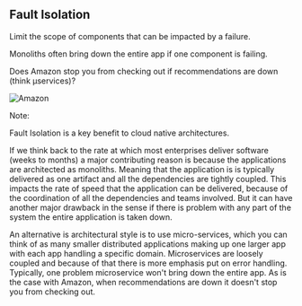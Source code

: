 ## Fault Isolation

Limit the scope of components that can be impacted by a failure.

Monoliths often bring down the entire app if one component is failing.

Does Amazon stop you from checking out if recommendations are down (think µservices)?

![Amazon](slides/resources/images/amazon_logo_RGB.jpg "Amazon") <!-- .element: style="max-width:60%;height:auto;" -->

Note:

Fault Isolation is a key benefit to cloud native architectures.

If we think back to the rate at which most enterprises deliver software (weeks to months) a major contributing reason is because the applications are architected as monoliths.  Meaning that the application is is typically delivered as one artifact and all the dependencies are tightly coupled.  This impacts the rate of speed that the application can be delivered, because of the coordination of all the dependencies and teams involved.  But it can have another major drawback in the sense if there is problem with any part of the system the entire application is taken down.

An alternative is architectural style is to use micro-services, which you can think of as many smaller distributed applications making up one larger app with each app handling a specific domain.  Microservices are loosely coupled and because of that there is more emphasis put on error handling.  Typically, one problem microservice won't bring down the entire app.  As is the case with Amazon, when recommendations are down it doesn't stop you from checking out.
